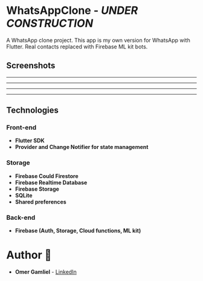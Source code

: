# WhatsAppClone - _UNDER CONSTRUCTION_

A WhatsApp clone project. This app is my own version for WhatsApp with Flutter.
Real contacts replaced with Firebase ML kit bots.

## Screenshots

-------------------
-------------------
-------------------
-------------------

## Technologies

### Front-end

- **Flutter SDK**
- **Provider and Change Notifier for state management**

### Storage
 - **Firebase Could Firestore**
 - **Firebase Realtime Database**
 - **Firebase Storage**
 - **SQLite**
 - **Shared preferences**

### Back-end
- **Firebase (Auth, Storage, Cloud functions, ML kit)**

# Author 🙋

-   **Omer Gamliel** - [LinkedIn](https://www.linkedin.com/in/omer-gamliel-6a813a188/)
